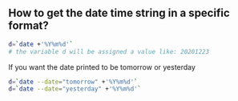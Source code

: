 ## How to get the date time string in a specific format?
```bash
d=`date +'%Y%m%d'`
# the variable d will be assigned a value like: 20201223
```
If you want the date printed to be tomorrow or yesterday
```bash
d=`date --date="tomorrow" +'%Y%m%d'`
d=`date --date="yesterday" +'%Y%m%d'`
```
